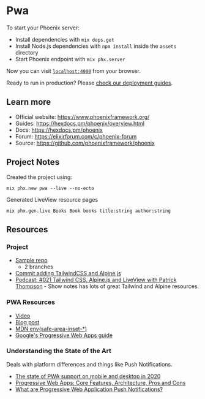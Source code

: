 # Pwa

To start your Phoenix server:

  * Install dependencies with `mix deps.get`
  * Install Node.js dependencies with `npm install` inside the `assets` directory
  * Start Phoenix endpoint with `mix phx.server`

Now you can visit [`localhost:4000`](http://localhost:4000) from your browser.

Ready to run in production? Please [check our deployment guides](https://hexdocs.pm/phoenix/deployment.html).

## Learn more

  * Official website: https://www.phoenixframework.org/
  * Guides: https://hexdocs.pm/phoenix/overview.html
  * Docs: https://hexdocs.pm/phoenix
  * Forum: https://elixirforum.com/c/phoenix-forum
  * Source: https://github.com/phoenixframework/phoenix

## Project Notes

Created the project using:

```
mix phx.new pwa --live --no-ecto
```

Generated LiveView resource pages

```
mix phx.gen.live Books Book books title:string author:string
```

## Resources

### Project

- [Sample repo](https://github.com/brainlid/pwa-bookit-sample/)
  - 2 branches
- [Commit adding TailwindCSS and Alpine.js](https://github.com/brainlid/pwa-bookit-sample/commit/07bc228338d66a4ac96c80975baa4a8cfd13a82d)
- [Podcast: #021 Tailwind CSS, Alpine.js and LiveView with Patrick Thompson](https://thinkingelixir.com/podcast-episodes/021-tailwind-css-alpine-js-and-liveview-with-patrick-thompson/) - Show notes has lots of great Tailwind and Alpine resources.

### PWA Resources

- [Video](https://www.youtube.com/watch?v=KzvK809rl3Q)
- [Blog post](https://samselikoff.com/blog/8-tips-to-make-your-website-feel-like-an-ios-app)
- [MDN env(safe-area-inset-*)](https://developer.mozilla.org/en-US/docs/Web/CSS/env())
- [Google's Progressive Web Apps guide](https://web.dev/progressive-web-apps/)

### Understanding the State of the Art

Deals with platform differences and things like Push Notifications.

- [The state of PWA support on mobile and desktop in 2020](https://simplabs.com/blog/2020/06/10/the-state-of-pwa-support-on-mobile-and-desktop-in-2020/)
- [Progressive Web Apps: Core Features, Architecture, Pros and Cons](https://www.altexsoft.com/blog/engineering/progressive-web-apps/)
- [What are Progressive Web Application Push Notifications?](https://love2dev.com/pwa/push-notifications/)